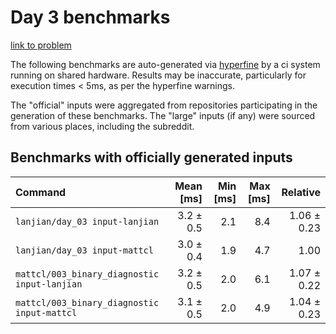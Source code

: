 # Day 3 benchmarks

[link to problem](http://adventofcode.com/2021/day/3)

The following benchmarks are auto-generated via [hyperfine](https://github.com/sharkdp/hyperfine) by a ci system running on shared hardware. Results may be inaccurate, particularly for execution times < 5ms, as per the hyperfine warnings.

The "official" inputs were aggregated from repositories participating in the generation of these benchmarks. The "large" inputs (if any) were sourced from various places, including the subreddit.

## Benchmarks with officially generated inputs
| Command | Mean [ms] | Min [ms] | Max [ms] | Relative |
|:---|---:|---:|---:|---:|
| `lanjian/day_03 input-lanjian` | 3.2 ± 0.5 | 2.1 | 8.4 | 1.06 ± 0.23 |
| `lanjian/day_03 input-mattcl` | 3.0 ± 0.4 | 1.9 | 4.7 | 1.00 |
| `mattcl/003_binary_diagnostic input-lanjian` | 3.2 ± 0.5 | 2.0 | 6.1 | 1.07 ± 0.22 |
| `mattcl/003_binary_diagnostic input-mattcl` | 3.1 ± 0.5 | 2.0 | 4.9 | 1.04 ± 0.23 |
